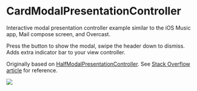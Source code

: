 # CardModalPresentationController

Interactive modal presentation controller example similar to the iOS Music app, Mail compose screen, and Overcast.

Press the button to show the modal, swipe the header down to dismiss. Adds extra indicator bar to your view controller.

Originally based on [HalfModalPresentationController](https://github.com/martinnormark/HalfModalPresentationController). See [Stack Overflow article](https://stackoverflow.com/questions/43530231/is-there-a-public-api-for-card-view-ui-that-can-be-seen-across-ios-10) for reference.

![](https://user-images.githubusercontent.com/3298414/41265680-7163c4ee-6e2e-11e8-9484-1551c9fdc12b.gif)
